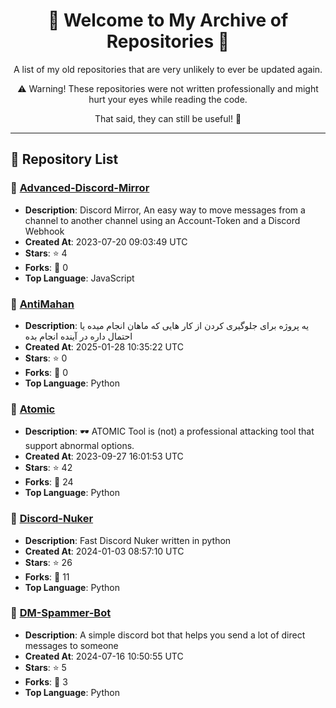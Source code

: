 <div align='center'>
<h1>🌟 Welcome to My Archive of Repositories 🌟</h1>
<p>A list of my old repositories that are very unlikely to ever be updated again.</p>
<p>⚠️ Warning! These repositories were not written professionally and might hurt your eyes while reading the code.</p>
<p>That said, they can still be useful! 🚀</p>
</div>

---

## 📜 Repository List

### 📂 [Advanced-Discord-Mirror](https://github.com/LogiqueArchive/Advanced-Discord-Mirror)
- **Description**: Discord Mirror, An easy way to move messages from a channel to another channel using an Account-Token and a Discord Webhook
- **Created At**: 2023-07-20 09:03:49 UTC
- **Stars**: ⭐ 4
- **Forks**: 🍴 0
- **Top Language**: JavaScript

### 📂 [AntiMahan](https://github.com/LogiqueArchive/AntiMahan)
- **Description**: یه پروژه برای جلوگیری کردن از کار هایی که ماهان انجام میده یا احتمال داره در آینده انجام بده
- **Created At**: 2025-01-28 10:35:22 UTC
- **Stars**: ⭐ 0
- **Forks**: 🍴 0
- **Top Language**: Python

### 📂 [Atomic](https://github.com/LogiqueArchive/Atomic)
- **Description**: 🕶 ATOMIC Tool is (not) a professional attacking tool that support abnormal options.
- **Created At**: 2023-09-27 16:01:53 UTC
- **Stars**: ⭐ 42
- **Forks**: 🍴 24
- **Top Language**: Python

### 📂 [Discord-Nuker](https://github.com/LogiqueArchive/Discord-Nuker)
- **Description**: Fast Discord Nuker written in python 
- **Created At**: 2024-01-03 08:57:10 UTC
- **Stars**: ⭐ 26
- **Forks**: 🍴 11
- **Top Language**: Python

### 📂 [DM-Spammer-Bot](https://github.com/LogiqueArchive/DM-Spammer-Bot)
- **Description**: A simple discord bot that helps you send a lot of direct messages to someone
- **Created At**: 2024-07-16 10:50:55 UTC
- **Stars**: ⭐ 5
- **Forks**: 🍴 3
- **Top Language**: Python

